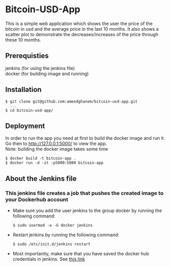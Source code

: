 # Bitcoin-USD-App
This is a simple web application which shows the user the price of the bitcoin in usd and the average price in the last 10 months.
It also shows a scatter plot to demonstrate the decreases/increases of the price through these 10 months.

## Prerequisties
  jenkins (for using the jenkins file)\
  docker (for building image and running)

## Installation
```
$ git clone git@github.com:ameedghanem/bitcoin-usd-app.git
  ...
$ cd bitcoin-usd-app/
``` 

## Deployment
In order to run the app you need at first to build the docker image and run it.
Go then to http://127.0.0.1:5000/ to view the app.<br />
Note: building the docker image takes some time
```
$ docker build -t bitcoin-app .
$ docker run -d -it -p5000:5000 bitcoin-app
```

## About the Jenkins file
### This jenkins file creates a job that pushes the created image to your Dockerhub account
  - Make sure you add the user jenkins to the group docker by running the following command:
    ```
    $ sudo usermod -a -G docker jenkins
    ```
  - Restart jenkins by running the following command:
    ```
    $ sudo /etc/init.d/jenkins restart
    ```
  - Most importantly, make sure that you have saved the docker hub credentials in jenkins. See [this link](https://dzone.com/articles/building-docker-images-to-docker-hub-using-jenkins)
